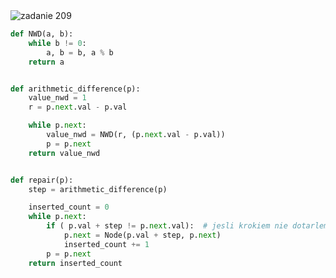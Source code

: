 <picture>
  <source srcset="../../srt/zbior_zadan/209.png" media="(prefers-color-scheme: light)">
  <source srcset="../../srt/zbior_zadan/black_209.png" media="(prefers-color-scheme: dark)">
  <img src="../../srt/zbior_zadan/black_209.png" alt="zadanie 209">
</picture>

```python
def NWD(a, b):
    while b != 0:
        a, b = b, a % b
    return a


def arithmetic_difference(p):
    value_nwd = 1
    r = p.next.val - p.val

    while p.next:
        value_nwd = NWD(r, (p.next.val - p.val))
        p = p.next
    return value_nwd


def repair(p):
    step = arithmetic_difference(p)

    inserted_count = 0
    while p.next:
        if ( p.val + step != p.next.val):  # jesli krokiem nie dotarlem do nastpnego elemetu musze go dodac
            p.next = Node(p.val + step, p.next)
            inserted_count += 1
        p = p.next
    return inserted_count
```
